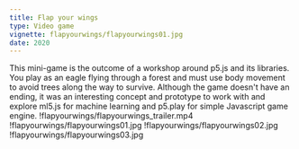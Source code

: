 ```yaml
---
title: Flap your wings
type: Video game
vignette: flapyourwings/flapyourwings01.jpg
date: 2020
---
```

This mini-game is the outcome of a workshop around p5.js and its libraries. You play as an eagle flying through a forest and must use body movement to avoid trees along the way to survive. Although the game doesn't have an ending, it was an interesting concept and prototype to work with and explore ml5.js for machine learning and p5.play for simple Javascript game engine.
!flapyourwings/flapyourwings_trailer.mp4
!flapyourwings/flapyourwings01.jpg
!flapyourwings/flapyourwings02.jpg
!flapyourwings/flapyourwings03.jpg
